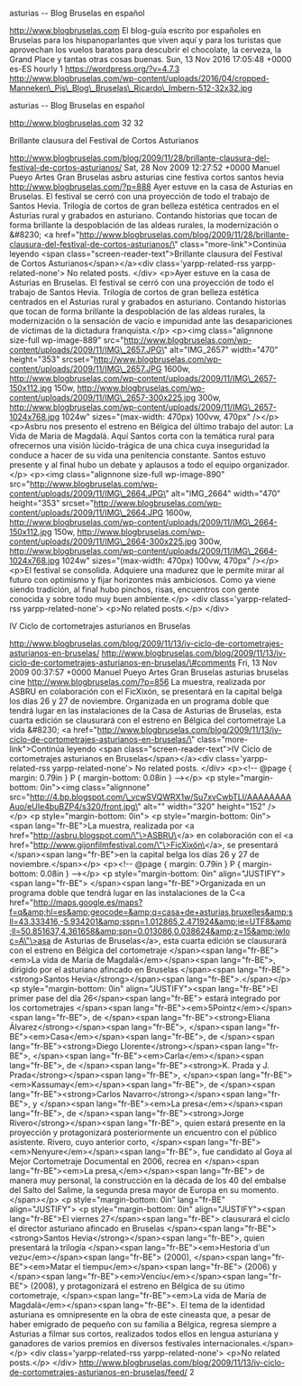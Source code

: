 asturias -- Blog Bruselas en español

http://www.blogbruselas.com El blog-guía escrito por españoles en
Bruselas para los hispanoparlantes que viven aquí y para los turistas
que aprovechan los vuelos baratos para descubrir el chocolate, la
cerveza, la Grand Place y tantas otras cosas buenas. Sun, 13 Nov 2016
17:05:48 +0000 es-ES hourly 1 https://wordpress.org/?v=4.7.3
http://www.blogbruselas.com/wp-content/uploads/2016/04/cropped-Manneken\_Pis\_Blog\_Bruselas\_Ricardo\_Imbern-512-32x32.jpg

asturias -- Blog Bruselas en español

http://www.blogbruselas.com 32 32

Brillante clausura del Festival de Cortos Asturianos

http://www.blogbruselas.com/blog/2009/11/28/brillante-clausura-del-festival-de-cortos-asturianos/
Sat, 28 Nov 2009 12:27:52 +0000 Manuel Pueyo Artes Gran Bruselas asbru
asturias cine festiva cortos santos hevia
http://www.blogbruselas.com/?p=888 Ayer estuve en la casa de Asturias en
Bruselas. El festival se cerró con una proyección de todo el trabajo de
Santos Hevia. Trilogía de cortos de gran belleza estética centrados en
el Asturias rural y grabados en asturiano. Contando historias que tocan
de forma brillante la despoblación de las aldeas rurales, la
modernización o &\#8230; \<a
href=\"http://www.blogbruselas.com/blog/2009/11/28/brillante-clausura-del-festival-de-cortos-asturianos/\"
class=\"more-link\"\>Continúa leyendo \<span
class=\"screen-reader-text\"\>Brillante clausura del Festival de Cortos
Asturianos\</span\>\</a\>\<div class=\'yarpp-related-rss
yarpp-related-none\'\> No related posts. \</div\> \<p\>Ayer estuve en la
casa de Asturias en Bruselas. El festival se cerró con una proyección de
todo el trabajo de Santos Hevia. Trilogía de cortos de gran belleza
estética centrados en el Asturias rural y grabados en asturiano.
Contando historias que tocan de forma brillante la despoblación de las
aldeas rurales, la modernización o la sensación de vacío e impunidad
ante las desapariciones de víctimas de la dictadura franquista.\</p\>
\<p\>\<img class=\"alignnone size-full wp-image-889\"
src=\"http://www.blogbruselas.com/wp-content/uploads/2009/11/IMG\_2657.JPG\"
alt=\"IMG\_2657\" width=\"470\" height=\"353\"
srcset=\"http://www.blogbruselas.com/wp-content/uploads/2009/11/IMG\_2657.JPG
1600w,
http://www.blogbruselas.com/wp-content/uploads/2009/11/IMG\_2657-150x112.jpg
150w,
http://www.blogbruselas.com/wp-content/uploads/2009/11/IMG\_2657-300x225.jpg
300w,
http://www.blogbruselas.com/wp-content/uploads/2009/11/IMG\_2657-1024x768.jpg
1024w\" sizes=\"(max-width: 470px) 100vw, 470px\" /\>\</p\> \<p\>Asbru
nos presento el estreno en Bélgica del último trabajo del autor: La Vida
de Maria de Magdalá. Aquí Santos corta con la temática rural para
ofrecernos una visión lúcido-trágica de una chica cuya inseguridad la
conduce a hacer de su vida una penitencia constante. Santos estuvo
presente y al final hubo un debate y aplausos a todo el equipo
organizador.\</p\> \<p\>\<img class=\"alignnone size-full wp-image-890\"
src=\"http://www.blogbruselas.com/wp-content/uploads/2009/11/IMG\_2664.JPG\"
alt=\"IMG\_2664\" width=\"470\" height=\"353\"
srcset=\"http://www.blogbruselas.com/wp-content/uploads/2009/11/IMG\_2664.JPG
1600w,
http://www.blogbruselas.com/wp-content/uploads/2009/11/IMG\_2664-150x112.jpg
150w,
http://www.blogbruselas.com/wp-content/uploads/2009/11/IMG\_2664-300x225.jpg
300w,
http://www.blogbruselas.com/wp-content/uploads/2009/11/IMG\_2664-1024x768.jpg
1024w\" sizes=\"(max-width: 470px) 100vw, 470px\" /\>\</p\> \<p\>El
festival se consolida. Adquiere una madurez que le permite mirar al
futuro con optimismo y fijar horizontes más ambiciosos. Como ya viene
siendo tradición, al final hubo pinchos, risas, encuentros con gente
conocida y sobre todo muy buen ambiente.\</p\> \<div
class=\'yarpp-related-rss yarpp-related-none\'\> \<p\>No related
posts.\</p\> \</div\>

IV Ciclo de cortometrajes asturianos en Bruselas

http://www.blogbruselas.com/blog/2009/11/13/iv-ciclo-de-cortometrajes-asturianos-en-bruselas/
http://www.blogbruselas.com/blog/2009/11/13/iv-ciclo-de-cortometrajes-asturianos-en-bruselas/\#comments
Fri, 13 Nov 2009 00:37:57 +0000 Manuel Pueyo Artes Gran Bruselas
asturias bruselas cine http://www.blogbruselas.com/?p=856 La muestra,
realizada por ASBRU en colaboración con el FicXixón, se presentará en la
capital belga los días 26 y 27 de noviembre. Organizada en un programa
doble que tendrá lugar en las instalaciones de la Casa de Asturias de
Bruselas, esta cuarta edición se clausurará con el estreno en Bélgica
del cortometraje La vida &\#8230; \<a
href=\"http://www.blogbruselas.com/blog/2009/11/13/iv-ciclo-de-cortometrajes-asturianos-en-bruselas/\"
class=\"more-link\"\>Continúa leyendo \<span
class=\"screen-reader-text\"\>IV Ciclo de cortometrajes asturianos en
Bruselas\</span\>\</a\>\<div class=\'yarpp-related-rss
yarpp-related-none\'\> No related posts. \</div\> \<p\>\<!\-- \@page {
margin: 0.79in } P { margin-bottom: 0.08in } \--\>\</p\> \<p
style=\"margin-bottom: 0in\"\>\<img class=\"alignnone\"
src=\"http://4.bp.blogspot.com/\_vcwSVQWRX1w/Su7xvCwbTLI/AAAAAAAAAuo/eUIe4buBZP4/s320/front.jpg\"
alt=\"\" width=\"320\" height=\"152\" /\>\</p\> \<p
style=\"margin-bottom: 0in\"\> \<p style=\"margin-bottom: 0in\"\>\<span
lang=\"fr-BE\"\>La muestra, realizada por \<a
href=\"http://asbru.blogspot.com/\"\>ASBRU\</a\> en colaboración con el
\<a href=\"http://www.gijonfilmfestival.com/\"\>FicXixón\</a\>, se
presentará \</span\>\<span lang=\"fr-BE\"\>en la capital belga los días
26 y 27 de noviembre.\</span\>\</p\> \<p\>\<!\-- \@page { margin: 0.79in
} P { margin-bottom: 0.08in } \--\>\</p\> \<p style=\"margin-bottom:
0in\" align=\"JUSTIFY\"\>\<span lang=\"fr-BE\"\> \</span\>\<span
lang=\"fr-BE\"\>Organizada en un programa doble que tendrá lugar en las
instalaciones de la C\<a
href=\"http://maps.google.es/maps?f=q&amp;hl=es&amp;geocode=&amp;q=casa+de+asturias,bruxelles&amp;sll=43.333416,-5.934201&amp;sspn=1.012865,2.471924&amp;ie=UTF8&amp;ll=50.851637,4.361658&amp;spn=0.013086,0.038624&amp;z=15&amp;iwloc=A\"\>asa
de Asturias de Bruselas\</a\>, esta cuarta edición se clausurará con el
estreno en Bélgica del cortometraje \</span\>\<span
lang=\"fr-BE\"\>\<em\>La vida de María de Magdalá\</em\>\</span\>\<span
lang=\"fr-BE\"\>, dirigido por el asturiano afincado en Bruselas
\</span\>\<span lang=\"fr-BE\"\>\<strong\>Santos
Hevia\</strong\>\</span\>\<span lang=\"fr-BE\"\>.\</span\>\</p\> \<p
style=\"margin-bottom: 0in\" align=\"JUSTIFY\"\>\<span
lang=\"fr-BE\"\>El primer pase del día 26\</span\>\<span
lang=\"fr-BE\"\> estará integrado por los cortometrajes \</span\>\<span
lang=\"fr-BE\"\>\<em\>5Pointz\</em\>\</span\>\<span lang=\"fr-BE\"\>, de
\</span\>\<span lang=\"fr-BE\"\>\<strong\>Eliana
Álvarez\</strong\>\</span\>\<span lang=\"fr-BE\"\>, \</span\>\<span
lang=\"fr-BE\"\>\<em\>Casa\</em\>\</span\>\<span lang=\"fr-BE\"\>, de
\</span\>\<span lang=\"fr-BE\"\>\<strong\>Diego
Llorente\</strong\>\</span\>\<span lang=\"fr-BE\"\>, \</span\>\<span
lang=\"fr-BE\"\>\<em\>Carla\</em\>\</span\>\<span lang=\"fr-BE\"\>, de
\</span\>\<span lang=\"fr-BE\"\>\<strong\>K. Prada y J.
Prada\</strong\>\</span\>\<span lang=\"fr-BE\"\>, \</span\>\<span
lang=\"fr-BE\"\>\<em\>Kassumay\</em\>\</span\>\<span lang=\"fr-BE\"\>,
de \</span\>\<span lang=\"fr-BE\"\>\<strong\>Carlos
Navarro\</strong\>\</span\>\<span lang=\"fr-BE\"\>, y \</span\>\<span
lang=\"fr-BE\"\>\<em\>La presa\</em\>\</span\>\<span lang=\"fr-BE\"\>,
de \</span\>\<span lang=\"fr-BE\"\>\<strong\>Jorge
Rivero\</strong\>\</span\>\<span lang=\"fr-BE\"\>, quien estará presente
en la proyección y protagonizará posteriormente un encuentro con el
público asistente. Rivero, cuyo anterior corto, \</span\>\<span
lang=\"fr-BE\"\>\<em\>Nenyure\</em\>\</span\>\<span lang=\"fr-BE\"\>,
fue candidato al Goya al Mejor Cortometraje Documental en 2006, recrea
en \</span\>\<span lang=\"fr-BE\"\>\<em\>La presa,\</em\>\</span\>\<span
lang=\"fr-BE\"\> de manera muy personal, la construcción en la década de
los 40 del embalse del Salto del Salime, la segunda presa mayor de
Europa en su momento.\</span\>\</p\> \<p style=\"margin-bottom: 0in\"
lang=\"fr-BE\" align=\"JUSTIFY\"\> \<p style=\"margin-bottom: 0in\"
align=\"JUSTIFY\"\>\<span lang=\"fr-BE\"\>El viernes 27\</span\>\<span
lang=\"fr-BE\"\> clausurará el ciclo el director asturiano afincado en
Bruselas \</span\>\<span lang=\"fr-BE\"\>\<strong\>Santos
Hevia\</strong\>\</span\>\<span lang=\"fr-BE\"\>, quien presentará la
trilogía \</span\>\<span lang=\"fr-BE\"\>\<em\>Hestoria d'un
vezu\</em\>\</span\>\<span lang=\"fr-BE\"\> (2000), \</span\>\<span
lang=\"fr-BE\"\>\<em\>Matar el tiempu\</em\>\</span\>\<span
lang=\"fr-BE\"\> (2006) y \</span\>\<span
lang=\"fr-BE\"\>\<em\>Vencíu\</em\>\</span\>\<span lang=\"fr-BE\"\>
(2008), y protagonizará el estreno en Bélgica de su útimo cortometraje,
\</span\>\<span lang=\"fr-BE\"\>\<em\>La vida de María de
Magdalá\</em\>\</span\>\<span lang=\"fr-BE\"\>. El tema de la identidad
asturiana es omnipresente en la obra de este cineasta que, a pesar de
haber emigrado de pequeño con su familia a Bélgica, regresa siempre a
Asturias a filmar sus cortos, realizados todos ellos en lengua asturiana
y ganadores de varios premios en diversos festivales
internacionales.\</span\>\</p\> \<div class=\'yarpp-related-rss
yarpp-related-none\'\> \<p\>No related posts.\</p\> \</div\>
http://www.blogbruselas.com/blog/2009/11/13/iv-ciclo-de-cortometrajes-asturianos-en-bruselas/feed/
2
